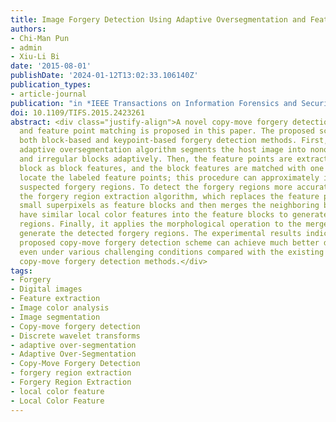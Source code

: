 ```yaml
---
title: Image Forgery Detection Using Adaptive Oversegmentation and Feature Point Matching
authors:
- Chi-Man Pun
- admin
- Xiu-Li Bi
date: '2015-08-01'
publishDate: '2024-01-12T13:02:33.106140Z'
publication_types:
- article-journal
publication: "in *IEEE Transactions on Information Forensics and Security* [SCI, JCR Q1]"
doi: 10.1109/TIFS.2015.2423261
abstract: <div class="justify-align">A novel copy-move forgery detection scheme using adaptive oversegmentation
  and feature point matching is proposed in this paper. The proposed scheme integrates
  both block-based and keypoint-based forgery detection methods. First, the proposed
  adaptive oversegmentation algorithm segments the host image into nonoverlapping
  and irregular blocks adaptively. Then, the feature points are extracted from each
  block as block features, and the block features are matched with one another to
  locate the labeled feature points; this procedure can approximately indicate the
  suspected forgery regions. To detect the forgery regions more accurately, we propose
  the forgery region extraction algorithm, which replaces the feature points with
  small superpixels as feature blocks and then merges the neighboring blocks that
  have similar local color features into the feature blocks to generate the merged
  regions. Finally, it applies the morphological operation to the merged regions to
  generate the detected forgery regions. The experimental results indicate that the
  proposed copy-move forgery detection scheme can achieve much better detection results
  even under various challenging conditions compared with the existing state-of-the-art
  copy-move forgery detection methods.</div>
tags:
- Forgery
- Digital images
- Feature extraction
- Image color analysis
- Image segmentation
- Copy-move forgery detection
- Discrete wavelet transforms
- adaptive over-segmentation
- Adaptive Over-Segmentation
- Copy-Move Forgery Detection
- forgery region extraction
- Forgery Region Extraction
- local color feature
- Local Color Feature
---
```

